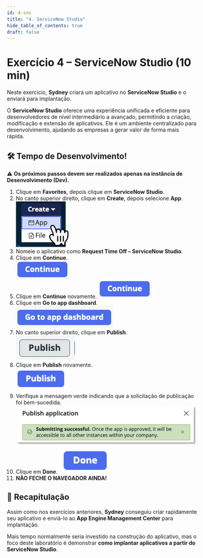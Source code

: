 ```yaml
---
id: 4-sns
title: "4. ServiceNow Studio"
hide_table_of_contents: true
draft: false
---
```


# Exercício 4 – ServiceNow Studio (10 min)

Neste exercício, **Sydney** criará um aplicativo no **ServiceNow Studio** e o enviará para implantação.  

O **ServiceNow Studio** oferece uma experiência unificada e eficiente para desenvolvedores de nível intermediário a avançado, permitindo a criação, modificação e extensão de aplicativos. Ele é um ambiente centralizado para desenvolvimento, ajudando as empresas a gerar valor de forma mais rápida.  

## 🛠️ Tempo de Desenvolvimento!  

⚠️ **Os próximos passos devem ser realizados apenas na instância de Desenvolvimento (Dev).**  

1. Clique em **Favorites**, depois clique em **ServiceNow Studio**.  
2. No canto superior direito, clique em **Create**, depois selecione **App**. 
   ![](../images/2025-02-11-14-09-59.png) 
3. Nomeie o aplicativo como **Request Time Off – ServiceNow Studio**.  
4. Clique em **Continue**.  
   ![](../images/2025-02-11-14-10-06.png)
5. Clique em **Continue** novamente. 
   ![](../images/2025-02-11-14-10-06.png) 
6. Clique em **Go to app dashboard**.  
   ![](../images/2025-02-11-14-10-18.png)
7. No canto superior direito, clique em **Publish**.  
   ![](../images/2025-02-11-14-10-27.png)
8. Clique em **Publish** novamente.  
   ![](../images/2025-02-11-14-10-33.png)
9.  Verifique a mensagem verde indicando que a solicitação de publicação foi bem-sucedida.  
    ![](../images/2025-02-11-14-10-42.png)
10. Clique em **Done**.
    ![](../images/2025-02-11-14-10-53.png)
11. **NÃO FECHE O NAVEGADOR AINDA!**  

## 🎯 Recapitulação  

Assim como nos exercícios anteriores, **Sydney** conseguiu criar rapidamente seu aplicativo e enviá-lo ao **App Engine Management Center** para implantação.  

Mais tempo normalmente seria investido na construção do aplicativo, mas o foco deste laboratório é demonstrar **como implantar aplicativos a partir do ServiceNow Studio**.  